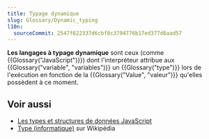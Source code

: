 ```yaml
---
title: Typage dynamique
slug: Glossary/Dynamic_typing
l10n:
  sourceCommit: 2547f622337d6cbf8c3794776b17ed377d6aad57
---
```


**Les langages à typage dynamique** sont ceux (comme {{Glossary("JavaScript")}}) dont l'interpréteur attribue aux {{Glossary("variable", "variables")}} un {{Glossary("type")}} lors de l'exécution en fonction de la {{Glossary("Value", "valeur")}} qu'elles possèdent à ce moment.

## Voir aussi

- [Les types et structures de données JavaScript](/fr/docs/Web/JavaScript/Guide/Data_structures)
- [Type (informatique)](<https://fr.wikipedia.org/wiki/Type_(informatique)#Typage_statique_et_typage_dynamique>) sur Wikipédia
